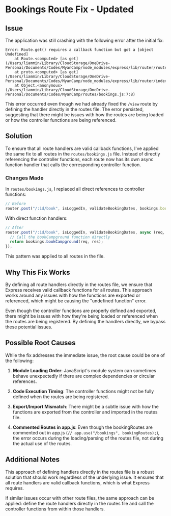 # Bookings Route Fix - Updated

## Issue
The application was still crashing with the following error after the initial fix:
```
Error: Route.get() requires a callback function but got a [object Undefined]
    at Route.<computed> [as get] (/Users/liammin/Library/CloudStorage/OneDrive-Personal/Documents/Codes/MyanCamp/node_modules/express/lib/router/route.js:216:15)
    at proto.<computed> [as get] (/Users/liammin/Library/CloudStorage/OneDrive-Personal/Documents/Codes/MyanCamp/node_modules/express/lib/router/index.js:521:19)
    at Object.<anonymous> (/Users/liammin/Library/CloudStorage/OneDrive-Personal/Documents/Codes/MyanCamp/routes/bookings.js:7:8)
```

This error occurred even though we had already fixed the `/view` route by defining the handler directly in the routes file. The error persisted, suggesting that there might be issues with how the routes are being loaded or how the controller functions are being referenced.

## Solution
To ensure that all route handlers are valid callback functions, I've applied the same fix to all routes in the `routes/bookings.js` file. Instead of directly referencing the controller functions, each route now has its own async function handler that calls the corresponding controller function.

### Changes Made
In `routes/bookings.js`, I replaced all direct references to controller functions:

```javascript
// Before
router.post("/:id/book", isLoggedIn, validateBookingDates, bookings.bookCampground);
```

With direct function handlers:

```javascript
// After
router.post("/:id/book", isLoggedIn, validateBookingDates, async (req, res) => {
  // Call the bookCampground function directly
  return bookings.bookCampground(req, res);
});
```

This pattern was applied to all routes in the file.

## Why This Fix Works
By defining all route handlers directly in the routes file, we ensure that Express receives valid callback functions for all routes. This approach works around any issues with how the functions are exported or referenced, which might be causing the "undefined function" error.

Even though the controller functions are properly defined and exported, there might be issues with how they're being loaded or referenced when the routes are being registered. By defining the handlers directly, we bypass these potential issues.

## Possible Root Causes
While the fix addresses the immediate issue, the root cause could be one of the following:

1. **Module Loading Order**: JavaScript's module system can sometimes behave unexpectedly if there are complex dependencies or circular references.

2. **Code Execution Timing**: The controller functions might not be fully defined when the routes are being registered.

3. **Export/Import Mismatch**: There might be a subtle issue with how the functions are exported from the controller and imported in the routes file.

4. **Commented Routes in app.js**: Even though the bookingRoutes are commented out in app.js (`// app.use("/bookings", bookingRoutes);`), the error occurs during the loading/parsing of the routes file, not during the actual use of the routes.

## Additional Notes
This approach of defining handlers directly in the routes file is a robust solution that should work regardless of the underlying issue. It ensures that all route handlers are valid callback functions, which is what Express requires.

If similar issues occur with other route files, the same approach can be applied: define the route handlers directly in the routes file and call the controller functions from within those handlers.